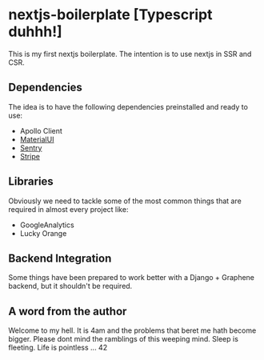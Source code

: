 # nextjs-boilerplate [Typescript duhhh!]

This is my first nextjs boilerplate. The intention is to use nextjs in SSR and CSR.

## Dependencies

The idea is to have the following dependencies preinstalled and ready to use:

- Apollo Client
- [MaterialUI](https://mui.com)
- [Sentry](https://sentry.io)
- [Stripe](https://stripe.com)

## Libraries

Obviously we need to tackle some of the most common things that are required in almost every project like:

- GoogleAnalytics
- Lucky Orange

## Backend Integration

Some things have been prepared to work better with a Django + Graphene backend, but it shouldn't be required.

## A word from the author

Welcome to my hell. It is 4am and the problems that beret me hath become bigger. Please dont mind the ramblings of this weeping mind. Sleep is fleeting. Life is pointless ... 42
